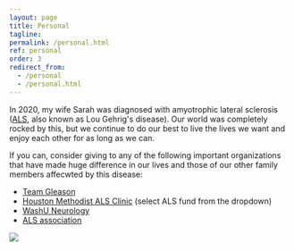 ```yaml
---
layout: page
title: Personal
tagline: 
permalink: /personal.html
ref: personal
order: 3
redirect_from: 
  - /personal
  - /personal.html
---
```



In 2020, my wife Sarah was diagnosed with amyotrophic lateral sclerosis ([ALS](https://en.wikipedia.org/wiki/ALS), also known as Lou Gehrig's disease). Our world was completely rocked by this, but we continue to do our best to live the lives we want and enjoy each other for as long as we can.


If you can, consider giving to any of the following important organizations that have made  huge difference in our lives and those of our other family members affecwted by this disease:


- [Team Gleason](https://teamgleason.org/donate/)
- [Houston Methodist ALS Clinic](https://givingforms.houstonmethodist.org/GeneralGivingForm) (select ALS fund from the dropdown)
- [WashU Neurology](https://millerlab.wustl.edu/donate/)
- [ALS association](https://www.als.org/get-involved/ways-give)

![](IMG_6079.heic)
